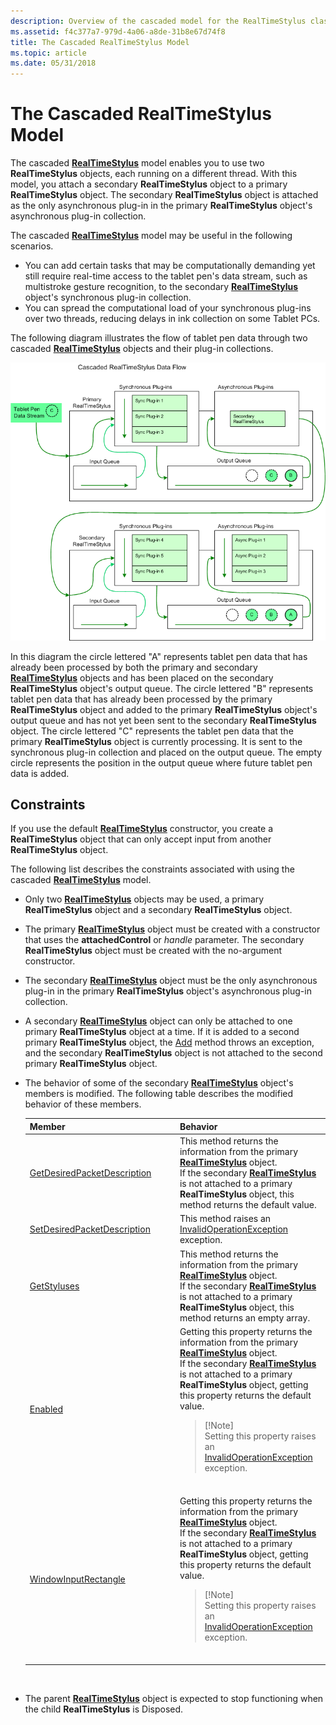 ```yaml
---
description: Overview of the cascaded model for the RealTimeStylus class.
ms.assetid: f4c377a7-979d-4a06-a8de-31b8e67d74f8
title: The Cascaded RealTimeStylus Model
ms.topic: article
ms.date: 05/31/2018
---
```


# The Cascaded RealTimeStylus Model

The cascaded [**RealTimeStylus**](realtimestylus-class.md) model enables you to use two **RealTimeStylus** objects, each running on a different thread. With this model, you attach a secondary **RealTimeStylus** object to a primary **RealTimeStylus** object. The secondary **RealTimeStylus** object is attached as the only asynchronous plug-in in the primary **RealTimeStylus** object's asynchronous plug-in collection.

The cascaded [**RealTimeStylus**](realtimestylus-class.md) model may be useful in the following scenarios.

-   You can add certain tasks that may be computationally demanding yet still require real-time access to the tablet pen's data stream, such as multistroke gesture recognition, to the secondary [**RealTimeStylus**](realtimestylus-class.md) object's synchronous plug-in collection.
-   You can spread the computational load of your synchronous plug-ins over two threads, reducing delays in ink collection on some Tablet PCs.

The following diagram illustrates the flow of tablet pen data through two cascaded [**RealTimeStylus**](realtimestylus-class.md) objects and their plug-in collections.

![illustration showing cascaded realtimestylus data flow](images/72ca1999-e078-49f8-a336-3b4d0157a472.gif)

In this diagram the circle lettered "A" represents tablet pen data that has already been processed by both the primary and secondary [**RealTimeStylus**](realtimestylus-class.md) objects and has been placed on the secondary **RealTimeStylus** object's output queue. The circle lettered "B" represents tablet pen data that has already been processed by the primary **RealTimeStylus** object and added to the primary **RealTimeStylus** object's output queue and has not yet been sent to the secondary **RealTimeStylus** object. The circle lettered "C" represents the tablet pen data that the primary **RealTimeStylus** object is currently processing. It is sent to the synchronous plug-in collection and placed on the output queue. The empty circle represents the position in the output queue where future tablet pen data is added.

## Constraints

If you use the default [**RealTimeStylus**](realtimestylus-class.md) constructor, you create a **RealTimeStylus** object that can only accept input from another **RealTimeStylus** object.

The following list describes the constraints associated with using the cascaded [**RealTimeStylus**](realtimestylus-class.md) model.

-   Only two [**RealTimeStylus**](realtimestylus-class.md) objects may be used, a primary **RealTimeStylus** object and a secondary **RealTimeStylus** object.
-   The primary [**RealTimeStylus**](realtimestylus-class.md) object must be created with a constructor that uses the **attachedControl** or *handle* parameter. The secondary **RealTimeStylus** object must be created with the no-argument constructor.
-   The secondary [**RealTimeStylus**](realtimestylus-class.md) object must be the only asynchronous plug-in in the primary **RealTimeStylus** object's asynchronous plug-in collection.
-   A secondary [**RealTimeStylus**](realtimestylus-class.md) object can only be attached to one primary **RealTimeStylus** object at a time. If it is added to a second primary **RealTimeStylus** object, the [Add](/previous-versions/ms824814(v=msdn.10)) method throws an exception, and the secondary **RealTimeStylus** object is not attached to the second primary **RealTimeStylus** object.
-   The behavior of some of the secondary [**RealTimeStylus**](realtimestylus-class.md) object's members is modified. The following table describes the modified behavior of these members.

    

    <table>
    <colgroup>
    <col style="width: 50%" />
    <col style="width: 50%" />
    </colgroup>
    <thead>
    <tr class="header">
    <th>Member</th>
    <th>Behavior</th>
    </tr>
    </thead>
    <tbody>
    <tr class="odd">
    <td><a href="/previous-versions/ms825905(v=msdn.10)">GetDesiredPacketDescription</a></td>
    <td>This method returns the information from the primary <a href="realtimestylus-class.md"><strong>RealTimeStylus</strong></a> object.<br/> If the secondary <a href="realtimestylus-class.md"><strong>RealTimeStylus</strong></a> is not attached to a primary <strong>RealTimeStylus</strong> object, this method returns the default value.<br/></td>
    </tr>
    <tr class="even">
    <td><a href="/previous-versions/ms826041(v=msdn.10)">SetDesiredPacketDescription</a></td>
    <td>This method raises an <a href="/dotnet/api/system.invalidoperationexception">InvalidOperationException</a> exception.<br/></td>
    </tr>
    <tr class="odd">
    <td><a href="/previous-versions/ms825913(v=msdn.10)">GetStyluses</a></td>
    <td>This method returns the information from the primary <a href="realtimestylus-class.md"><strong>RealTimeStylus</strong></a> object.<br/> If the secondary <a href="realtimestylus-class.md"><strong>RealTimeStylus</strong></a> is not attached to a primary <strong>RealTimeStylus</strong> object, this method returns an empty array.<br/></td>
    </tr>
    <tr class="even">
    <td><a href="/previous-versions/ms824832(v=msdn.10)">Enabled</a></td>
    <td>Getting this property returns the information from the primary <a href="realtimestylus-class.md"><strong>RealTimeStylus</strong></a> object.<br/> If the secondary <a href="realtimestylus-class.md"><strong>RealTimeStylus</strong></a> is not attached to a primary <strong>RealTimeStylus</strong> object, getting this property returns the default value.<br/>
    <blockquote>
    [!Note]<br />
    Setting this property raises an <a href="/dotnet/api/system.invalidoperationexception">InvalidOperationException</a> exception.
    </blockquote>
    <br/></td>
    </tr>
    <tr class="odd">
    <td><a href="/previous-versions/ms824834(v=msdn.10)">WindowInputRectangle</a></td>
    <td>Getting this property returns the information from the primary <a href="realtimestylus-class.md"><strong>RealTimeStylus</strong></a> object.<br/> If the secondary <a href="realtimestylus-class.md"><strong>RealTimeStylus</strong></a> is not attached to a primary <strong>RealTimeStylus</strong> object, getting this property returns the default value.<br/>
    <blockquote>
    [!Note]<br />
    Setting this property raises an <a href="/dotnet/api/system.invalidoperationexception">InvalidOperationException</a> exception.
    </blockquote>
    <br/></td>
    </tr>
    </tbody>
    </table>

    

     

-   The parent [**RealTimeStylus**](realtimestylus-class.md) object is expected to stop functioning when the child **RealTimeStylus** is Disposed.

 

 
